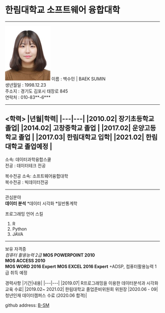 # 한림대학교 소프트웨어 융합대학
---
![이력서사진](그림1.jpg)
이름 : 백수민 | BAEK SUMIN   
생년월일 : 1998.12.23   
주소지 : 경기도 김포시 태장로 845   
연락처 : 010-83**-6***   

---

<학력>
|년월|학력|
|---|---|
|2010.02| 장기초등학교 졸업|
|2014.02| 고창중학교 졸업 |
|2017.02| 운양고등학교 졸업 |
|2017.03| 한림대학교 입학|
|2021.02| 한림대학교 졸업예정 |
---

소속: 데이터과학융합스쿨   
전공 : 데이터테크 전공   

복수전공 소속: 소프트웨어융합대학   
복수전공 : 빅데이터전공  

---

관심분야   
**데이터 분석**
*데이터 시각화
*일반통계학

프로그래밍 언어 스킬   
1. R
2. Python
3. JAVA   

---
보유 자격증   
*컴퓨터 활용능력 2급*
**MOS POWERPOINT 2010**   
**MOS ACCESS 2010**   
**MOS WORD 2016 Expert**
**MOS EXCEL 2016 Expert**
+ADSP, 컴퓨터활용능력 1급 취득 예정

경력사항 
|기간|내용|
|---|---|
|2019.07| R프로그래밍을 이용한 데이터분석과 시각화교육 수료|
|2019.02~ 2021.02| 한림대학교 졸업준비위원회 위원장 
|2020.06 - 09|청년인재 데이터캠퍼스 수료 (2020.06 합격)|








github address: [B-SM][github]

[github]:https://github.com/B-SM
